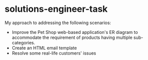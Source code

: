 # solutions-engineer-task
My approach to addressing the following scenarios: 
- Improve the Pet Shop web-based application's ER diagram to accommodate the requirement of products having multiple sub-categories. 
- Create an HTML email template
- Resolve some real-life customers' issues
